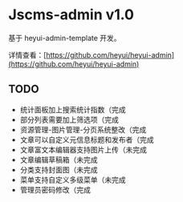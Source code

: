 # Jscms-admin v1.0

基于 heyui-admin-template 开发。

详情查看：[https://github.com/heyui/heyui-admin](https://github.com/heyui/heyui-admin)

## TODO

- 统计面板加上搜索统计指数（完成
- 部分列表需要加上筛选项（完成
- 资源管理-图片管理-分页系统整改（完成
- 文章可以自定义元信息标题和发布者（完成
- 文章富文本编辑器支持图片上传（未完成
- 文章编辑草稿箱（未完成
- 分类支持封面图（未完成
- 菜单支持自定义多级菜单（未完成
- 管理员密码修改（完成